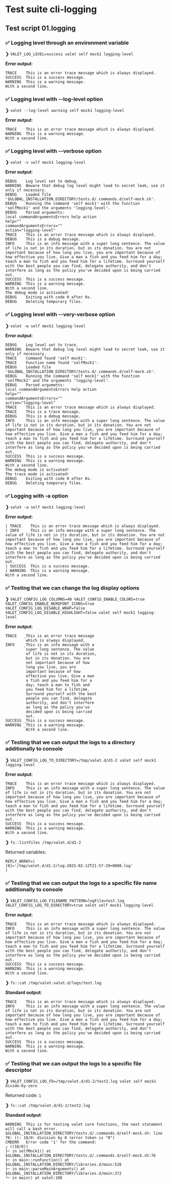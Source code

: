 # Test suite cli-logging

## Test script 01.logging

### ✅ Logging level through an environment variable

❯ `VALET_LOG_LEVEL=success valet self mock1 logging-level`

**Error output**:

```text
TRACE    This is an error trace message which is always displayed.
SUCCESS  This is a success message.
WARNING  This is a warning message.
With a second line.
```

### ✅ Logging level with --log-level option

❯ `valet --log-level warning self mock1 logging-level`

**Error output**:

```text
TRACE    This is an error trace message which is always displayed.
WARNING  This is a warning message.
With a second line.
```

### ✅ Logging level with --verbose option

❯ `valet -v self mock1 logging-level`

**Error output**:

```text
DEBUG    Log level set to debug.
WARNING  Beware that debug log level might lead to secret leak, use it only if necessary.
DEBUG    Loaded file ⌜$GLOBAL_INSTALLATION_DIRECTORY/tests.d/.commands.d/self-mock.sh⌝.
DEBUG    Running the command ⌜self mock1⌝ with the function ⌜selfMock1⌝ and the arguments ⌜logging-level⌝.
DEBUG    Parsed arguments:
local commandArgumentsErrors help action
help=""
commandArgumentsErrors=""
action="logging-level"
TRACE    This is an error trace message which is always displayed.
DEBUG    This is a debug message.
INFO     This is an info message with a super long sentence. The value of life is not in its duration, but in its donation. You are not important because of how long you live, you are important because of how effective you live. Give a man a fish and you feed him for a day; teach a man to fish and you feed him for a lifetime. Surround yourself with the best people you can find, delegate authority, and don't interfere as long as the policy you've decided upon is being carried out.
SUCCESS  This is a success message.
WARNING  This is a warning message.
With a second line.
The debug mode is activated!
DEBUG    Exiting with code 0 after 0s.
DEBUG    Deleting temporary files.
```

### ✅ Logging level with --very-verbose option

❯ `valet -w self mock1 logging-level`

**Error output**:

```text
DEBUG    Log level set to trace.
WARNING  Beware that debug log level might lead to secret leak, use it only if necessary.
TRACE    Command found ⌜self mock1⌝.
TRACE    Function name found ⌜selfMock1⌝.
DEBUG    Loaded file ⌜$GLOBAL_INSTALLATION_DIRECTORY/tests.d/.commands.d/self-mock.sh⌝.
DEBUG    Running the command ⌜self mock1⌝ with the function ⌜selfMock1⌝ and the arguments ⌜logging-level⌝.
DEBUG    Parsed arguments:
local commandArgumentsErrors help action
help=""
commandArgumentsErrors=""
action="logging-level"
TRACE    This is an error trace message which is always displayed.
TRACE    This is a trace message.
DEBUG    This is a debug message.
INFO     This is an info message with a super long sentence. The value of life is not in its duration, but in its donation. You are not important because of how long you live, you are important because of how effective you live. Give a man a fish and you feed him for a day; teach a man to fish and you feed him for a lifetime. Surround yourself with the best people you can find, delegate authority, and don't interfere as long as the policy you've decided upon is being carried out.
SUCCESS  This is a success message.
WARNING  This is a warning message.
With a second line.
The debug mode is activated!
The trace mode is activated!
DEBUG    Exiting with code 0 after 0s.
DEBUG    Deleting temporary files.
```

### ✅ Logging with -a option

❯ `valet -a self mock1 logging-level`

**Error output**:

```text
| TRACE    This is an error trace message which is always displayed.
| INFO     This is an info message with a super long sentence. The value of life is not in its duration, but in its donation. You are not important because of how long you live, you are important because of how effective you live. Give a man a fish and you feed him for a day; teach a man to fish and you feed him for a lifetime. Surround yourself with the best people you can find, delegate authority, and don't interfere as long as the policy you've decided upon is being carried out.
| SUCCESS  This is a success message.
| WARNING  This is a warning message.
With a second line.
```

### ✅ Testing that we can change the log display options

❯ `VALET_CONFIG_LOG_COLUMNS=40 VALET_CONFIG_ENABLE_COLORS=true VALET_CONFIG_ENABLE_NERDFONT_ICONS=true VALET_CONFIG_LOG_DISABLE_WRAP=false VALET_CONFIG_LOG_DISABLE_HIGHLIGHT=false valet self mock1 logging-level`

**Error output**:

```text
TRACE   _This is an error trace message 
         which is always displayed.
INFO    _This is an info message with a 
         super long sentence. The value 
         of life is not in its duration,
         but in its donation. You are 
         not important because of how 
         long you live, you are 
         important because of how 
         effective you live. Give a man 
         a fish and you feed him for a 
         day; teach a man to fish and 
         you feed him for a lifetime. 
         Surround yourself with the best
         people you can find, delegate 
         authority, and don't interfere 
         as long as the policy you've 
         decided upon is being carried 
         out.
SUCCESS _This is a success message.
WARNING _This is a warning message.
         With a second line.
```

### ✅ Testing that we can output the logs to a directory additionally to console

❯ `VALET_CONFIG_LOG_TO_DIRECTORY=/tmp/valet.d/d1-2 valet self mock1 logging-level`

**Error output**:

```text
TRACE    This is an error trace message which is always displayed.
INFO     This is an info message with a super long sentence. The value of life is not in its duration, but in its donation. You are not important because of how long you live, you are important because of how effective you live. Give a man a fish and you feed him for a day; teach a man to fish and you feed him for a lifetime. Surround yourself with the best people you can find, delegate authority, and don't interfere as long as the policy you've decided upon is being carried out.
SUCCESS  This is a success message.
WARNING  This is a warning message.
With a second line.
```

❯ `fs::listFiles /tmp/valet.d/d1-2`

Returned variables:

```text
REPLY_ARRAY=(
[0]='/tmp/valet.d/d1-2/log-2025-02-12T21-57-29+0000.log'
)
```

### ✅ Testing that we can output the logs to a specific file name additionally to console

❯ `VALET_CONFIG_LOG_FILENAME_PATTERN=logFile=test.log VALET_CONFIG_LOG_TO_DIRECTORY=true valet self mock1 logging-level`

**Error output**:

```text
TRACE    This is an error trace message which is always displayed.
INFO     This is an info message with a super long sentence. The value of life is not in its duration, but in its donation. You are not important because of how long you live, you are important because of how effective you live. Give a man a fish and you feed him for a day; teach a man to fish and you feed him for a lifetime. Surround yourself with the best people you can find, delegate authority, and don't interfere as long as the policy you've decided upon is being carried out.
SUCCESS  This is a success message.
WARNING  This is a warning message.
With a second line.
```

❯ `fs::cat /tmp/valet.valet.d/logs/test.log`

**Standard output**:

```text
TRACE    This is an error trace message which is always displayed.
INFO     This is an info message with a super long sentence. The value of life is not in its duration, but in its donation. You are not important because of how long you live, you are important because of how effective you live. Give a man a fish and you feed him for a day; teach a man to fish and you feed him for a lifetime. Surround yourself with the best people you can find, delegate authority, and don't interfere as long as the policy you've decided upon is being carried out.
SUCCESS  This is a success message.
WARNING  This is a warning message.
With a second line.

```

### ✅ Testing that we can output the logs to a specific file descriptor

❯ `VALET_CONFIG_LOG_FD=/tmp/valet.d/d1-2/test2.log valet self mock1 divide-by-zero`

Returned code: `1`

❯ `fs::cat /tmp/valet.d/d1-2/test2.log`

**Standard output**:

```text
WARNING  This is for testing valet core functions, the next statement will call a bash error.
$GLOBAL_INSTALLATION_DIRECTORY/tests.d/.commands.d/self-mock.sh: line 76: ((: 10/0: division by 0 (error token is "0")
CMDERR   Error code ⌜1⌝ for the command:
╭ ((10/0))
├─ in selfMock1() at $GLOBAL_INSTALLATION_DIRECTORY/tests.d/.commands.d/self-mock.sh:76
├─ in main::runFunction() at $GLOBAL_INSTALLATION_DIRECTORY/libraries.d/main:526
├─ in main::parseMainArguments() at $GLOBAL_INSTALLATION_DIRECTORY/libraries.d/main:372
╰─ in main() at valet:108

```

